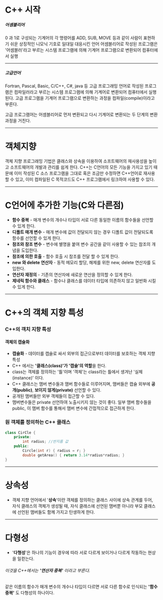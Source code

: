 # C++ 시작
##### 어셈블리어
0 과 1로 구성되는 기계어의 각 명령어를 ADD, SUB, MOVE 등과 같이 사람이 표현하기 쉬운 상징적인 니모닉 기호로 일대일 대응시킨 언어
어셈블리어로 작성된 프로그램은 '어셈블러'라고 부르는 시스템 프로그램에 의해 기계어 프로그램으로 변환되어 컴퓨터에서 실행

---
##### 고급언어
Fortran, Pascal, Basic, C/C++, C#, java 등
고급 프로그래밍 언어로 작성된 프로그램은 컴파일러라고 부르는 시스템 프로그램에 의해 기계어로 변환되어 컴퓨터에서 실행된다.
고급 프로그램을 기계어 프로그램으로 변환하는 과정을 컴파일(compile)이라고 부른다.

고급 프로그램어는 어셈블리어로 먼저 변환되고 다시 기계어로 변환되는 두 단계의 변환 과정을 거친다.

---
# 객체지향
객체 지향 프로그래밍 기법은 클래스와 상속을 이용하여 소프트웨어의 재사용성을 높이고 소프트웨어의 개발과 관리를 쉽게 한다.
C++는 C언어의 모든 기능을 가지고 있기 때문에 이미 작성된 C 소스 프로그램을 그대로 혹은 조금만 수정하면 C++언어로 재사용할 수 있고, 이미 컴파일된 C 목적코드도 C++ 프로그램에서 링크하여 사용할 수 있다.

---
# C언어에 추가한 기능(C와 다른점)
- **함수 중복** - 매개 변수의 개수나 타입이 서로 다른 동일한 이름의 함수들을 선언할 수 있게 한다.
- **디폴트 매개 변수** - 매개 변수에 값이 전달되지 않는 경우 디폴트 값이 전달되도록 함수를 선언할 수 있게 한다.
- **참조와 참조 변수** - 변수에 별명을 붙여 변수 공간을 같이 사용할 수 있는 참조의 개념을 도입한다.
-  **참조에 의한 호출** - 함수 호출 시 참조를 전달 할 수 있게 한다.
-  **new 와 delete 연산자** - 동적 메모리 할당, 해제를 위한 new, delete 연산자를 도입한다.
-  **연산자 재정의** - 기존의 연산자에 새로운 연산을 정의할 수 있게 한다.
-  **제네릭 함수와 클래스** - 함수나 클래스를 데이터 타입에 의존하지 않고 일반화 시킬 수 있게 한다.
---
# C++의 객체 지향 특성
### C++의 객치 지향 특성
#### **객체의 캡슐화**
-  **캡슐화** - 데이터를 캡슐로 싸서 외부의 접근으로부터 데이터를 보호하는 객체 지향 특성
-  C++ 에서는 **'클래스(class)'가 '캡슐'의 역할**을 한다.
-  class는 객체를 정의하는 '틀'이며 '객체'는 class라는 틀에서 생겨난 '실체(instance)' 이다.
-  C++ 클래스는 맴버 변수들과 맴버 함수들로 이루어지며, 맴버들은 캡슐 외부에 **공개(public)**, **보이지 않게(private)** 선언할 수 있다.
-  공개된 맴버들만 외부 객체들이 접근할 수 있다.
-  맴버변수들은 private 선언하여 노출시키지 않는 것이 좋다. 일부 맴버 함수들을 public, 이 맴버 함수를 통해서 맴버 변수에 간접적으로 접근하게 한다.

### 원 객체를 정의하는 C++ **클래스**
```cpp
class CirCle {
	private:
		int radius; //반지름 값
	public:
		Circle(int r) { radius = r; }
		double getArea() { return 3.14*radius*radius; }
}
```

---
# 상속성
-  객체 지향 언어에서 '**상속**'이란 객체를 정의하는 클래스 사이에 상속 관계를 두어, 자식 클래스의 객체가 생성될 때, 자식 클래스에 선언된 맴버뿐 아니라 부모 클래스에 선언된 맴버들도 함께 가지고 탄생하게 한다.
---
# 다형성
-  '**다형성**'은 하나의 기능이 경우에 따라 서로 다르게 보이거나 다르게 작동하는 현상을 일컫는다.
###### 이것을 C++에서는 **'연산자 중복'** 이라고 부른다. 
같은 이름의 함수가 매개 변수의 개수나 타입이 다르면 서로 다른 함수로 인식되는 **'함수 중복'** 도 다형성의 하나이다.


